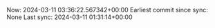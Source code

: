 Now: 2024-03-11 03:36:22.567342+00:00 Earliest commit since sync: None Last sync: 2024-03-11 01:31:14+00:00
